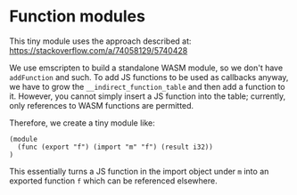 # Function modules

This tiny module uses the approach described at:
https://stackoverflow.com/a/74058129/5740428

We use emscripten to build a standalone WASM module, so we don't have `addFunction` and such.
To add JS functions to be used as callbacks anyway,
we have to grow the `__indirect_function_table` and then add a function to it.
However, you cannot simply insert a JS function into the table;
currently, only references to WASM functions are permitted.

Therefore, we create a tiny module like:
```wat
(module
  (func (export "f") (import "m" "f") (result i32))
)
```
This essentially turns a JS function in the import object under `m`
into an exported function `f` which can be referenced elsewhere. 
